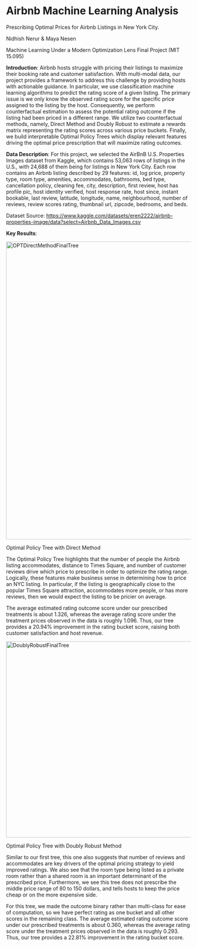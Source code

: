 # Airbnb Machine Learning Analysis
Prescribing Optimal Prices for Airbnb Listings in New York City.

Nidhish Nerur & Maya Nesen 

Machine Learning Under a Modern Optimization Lens Final Project (MIT 15.095)

**Introduction**: Airbnb hosts struggle with pricing their listings to maximize their booking rate and customer satisfaction. With multi-modal data, our project provides a framework to address this challenge by providing hosts with actionable guidance. In particular, we use classification machine learning algorithms to predict the rating score of a given listing. The primary issue is we only know the observed rating score for the specific price assigned to the listing by the host. Consequently, we perform counterfactual estimation to assess the potential rating outcome if the listing had been priced in a different range. We utilize two counterfactual methods, namely, Direct Method and Doubly Robust to estimate a rewards matrix representing the rating scores across various price buckets. Finally, we build interpretable Optimal Policy Trees which display relevant features driving the optimal price prescription that will maximize rating outcomes.

**Data Description**: For this project, we selected the AirBnB U.S. Properties Images dataset from Kaggle, which contains 53,063 rows of listings in the U.S., with 24,688 of them being for listings in New York City. Each row contains an Airbnb listing described by 29 features: id, log price, property type, room type, amenities, accommodates, bathrooms, bed type, cancellation policy, cleaning fee, city, description, first review, host has profile pic, host identity verified, host response rate, host since, instant bookable, last review, latitude, longitude, name, neighbourhood, number
of reviews, review scores rating, thumbnail url, zipcode, bedrooms, and beds.

Dataset Source: https://www.kaggle.com/datasets/eren2222/airbnb-properties-image/data?select=Airbnb_Data_Images.csv

**Key Results**: 


<img width="809" alt="OPTDirectMethodFinalTree" src="https://github.com/user-attachments/assets/00abe7f0-a66e-4f67-92ba-84a27a627890">

Optimal Policy Tree with Direct Method

The Optimal Policy Tree highlights that the number of people the Airbnb listing accommodates, distance to Times Square, and number of customer reviews drive which price to prescribe in order to
optimize the rating range. Logically, these features make business sense in determining how to
price an NYC listing. In particular, if the listing is geographically close to the popular Times
Square attraction, accommodates more people, or has more reviews, then we would expect the
listing to be pricier on average. 

The average estimated rating outcome score under our prescribed treatments is about 1.326, whereas the average rating score under the treatment prices observed in the data is roughly 1.096. Thus, our tree provides a 20.94% improvement in the rating bucket score, raising both customer satisfaction and host revenue.

<img width="533" alt="DoublyRobustFinalTree" src="https://github.com/user-attachments/assets/41add9ad-bb22-416a-ad33-124f7f0bf5b1">

Optimal Policy Tree with Doubly Robust Method

Similar to our first tree, this one also suggests that number of reviews and accommodates are key drivers of the optimal pricing strategy to yield improved ratings. We also see that the room type being listed as a private room rather than a shared room is an important determinant of the prescribed price. Furthermore, we see this tree does not prescribe the middle price range of 80 to 150 dollars, and tells hosts to keep the price cheap or on the more expensive side.

For this tree, we made the outcome binary rather than multi-class for ease of computation, so we have perfect rating as one bucket and all other scores in the remaining class. The average estimated rating outcome score under our prescribed treatments is about 0.360, whereas the average rating score under the treatment prices observed in the data is roughly 0.293. Thus, our tree provides a 22.81% improvement in the rating bucket score.



